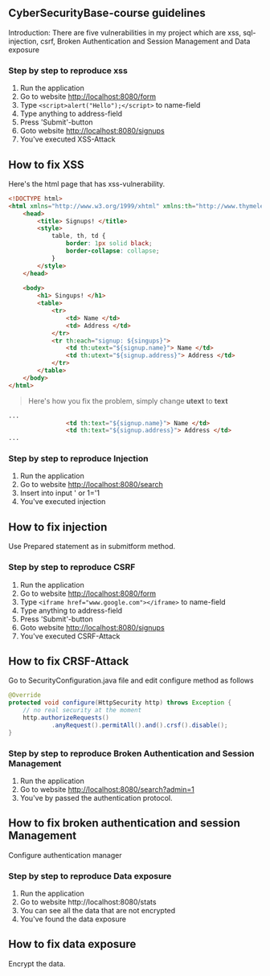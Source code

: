 ## CyberSecurityBase-course guidelines

Introduction:
    There are five vulnerabilities in my project which are xss, sql-injection,
    csrf, Broken Authentication and Session Management and Data exposure

### Step by step to reproduce xss
1. Run the application
2. Go to website [http://localhost:8080/form](http://localhost:8080/form)
3. Type ```<script>alert("Hello");</script>``` to name-field
4. Type anything to address-field
5. Press 'Submit'-button
6. Goto website [http://localhost:8080/signups](http://localhost:8080/signups)
7. You've executed XSS-Attack

## How to fix XSS
Here's the html page that has xss-vulnerability.
```html
<!DOCTYPE html>
<html xmlns="http://www.w3.org/1999/xhtml" xmlns:th="http://www.thymeleaf.org">
    <head>
        <title> Signups! </title>
        <style>
            table, th, td {
                border: 1px solid black;
                border-collapse: collapse;
            }
        </style>
    </head>
    
    <body>
        <h1> Singups! </h1>
        <table>
            <tr>
                <td> Name </td>
                <td> Address </td>
            </tr>
            <tr th:each="signup: ${singups}">
                <td th:utext="${signup.name}"> Name </td>
                <td th:utext="${signup.address}"> Address </td>
            </tr>
        </table>
    </body>
</html>
```

> Here's how you fix the problem, simply change **utext** to **text**

```html
...
                <td th:text="${signup.name}"> Name </td>
                <td th:text="${signup.address}"> Address </td>
...
```

### Step by step to reproduce Injection
1. Run the application
2. Go to website [http://localhost:8080/search](http://localhost:8080/search)
3. Insert into input ' or 1='1
4. You've executed injection

## How to fix injection
Use Prepared statement as in submitform method.

### Step by step to reproduce CSRF
1. Run the application
2. Go to website [http://localhost:8080/form](http://localhost:8080/form)
3. Type ```<iframe href="www.google.com"></iframe>``` to name-field
4. Type anything to address-field
5. Press 'Submit'-button
6. Goto website [http://localhost:8080/signups](http://localhost:8080/signups)
7. You've executed CSRF-Attack

## How to fix CRSF-Attack
Go to SecurityConfiguration.java file and edit configure method as follows
```java
@Override
protected void configure(HttpSecurity http) throws Exception {
    // no real security at the moment
    http.authorizeRequests()
            .anyRequest().permitAll().and().crsf().disable();
}
```

### Step by step to reproduce Broken Authentication and Session Management
1. Run the application
2. Go to website [http://localhost:8080/search?admin=1](http://localhost:8080/search?admin=1)
3. You've by passed the authentication protocol.

## How to fix broken authentication and session Management
Configure authentication manager

### Step by step to reproduce Data exposure
1. Run the application
2. Go to website http://localhost:8080/stats
3. You can see all the data that are not encrypted
4. You've found the data exposure

## How to fix data exposure
Encrypt the data.
